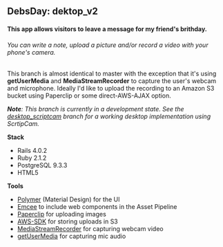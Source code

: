 ## DebsDay: dektop_v2

#### This app allows visitors to leave a message for my friend's brithday.
###### You can write a note, upload a picture and/or record a video with your phone's camera.

This branch is almost identical to master with the exception that it's using **getUserMedia** and **MediaStreamRecorder** to capture the user's webcam and microphone. Ideally I'd like to upload the recording to an Amazon S3 bucket using Paperclip or some direct-AWS-AJAX option.

*<b>Note</b>: This branch is currently in a development state. See the <a href='https://github.com/HunterMeyer/debsday/tree/dektop_scriptcam'>desktop_scriptcam</a> branch for a working desktop implementation using ScrtipCam.*


**Stack**
- Rails 4.0.2
- Ruby 2.1.2
- PostgreSQL 9.3.3
- HTML5

**Tools**
- <a href='https://www.polymer-project.org' tagret='_blank'>Polymer</a> (Material Design) for the UI
- <a href='https://github.com/ahuth/emcee' taget='_blank'>Emcee</a> to include web components in the Asset Pipeline
- <a href='https://github.com/thoughtbot/paperclip' taget='_blank'>Paperclip</a> for uploading images
- <a href='https://github.com/aws/aws-sdk-core-ruby' taget='_blank'>AWS-SDK</a> for storing uploads in S3
- <a href='https://cdn.webrtc-experiment.com/MediaStreamRecorder-v1.2.js' target='_blank'>MediaStreamRecorder</a> for capturing webcam video
- <a href='https://developer.mozilla.org/en-US/docs/NavigatorUserMedia.getUserMedia' tagret='_blank'>getUserMedia</a> for capturing mic audio
